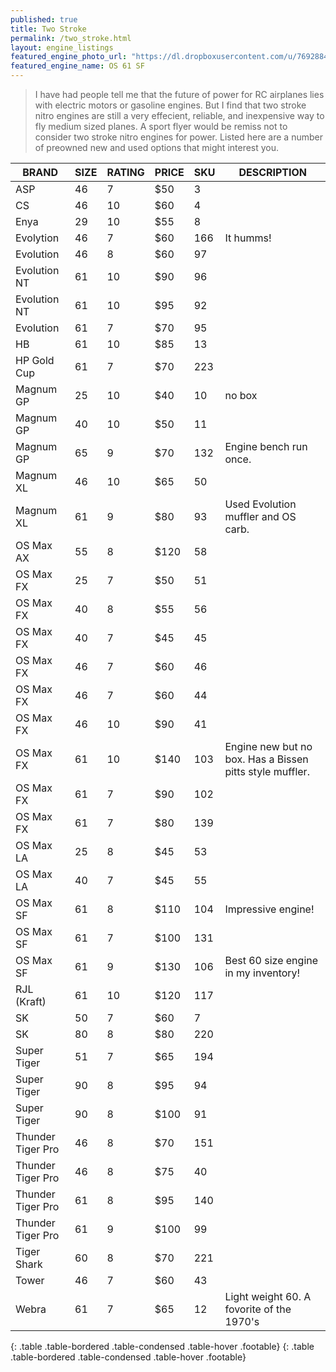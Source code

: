 ```yaml
---
published: true
title: Two Stroke
permalink: /two_stroke.html
layout: engine_listings
featured_engine_photo_url: "https://dl.dropboxusercontent.com/u/76928840/Website%20Photos/featured/2-stroke.jpg"
featured_engine_name: OS 61 SF
---
```
























> I have had people tell me that the future of power for RC airplanes lies with electric motors or gasoline engines. But I find that two stroke nitro engines are still a very effecient, reliable, and inexpensive way to fly medium sized planes. A sport flyer would be remiss not to consider two stroke nitro engines for power. Listed here are a number of preowned new and used options that might interest you.

BRAND             | SIZE  | RATING | PRICE | SKU   | DESCRIPTION
------------------|-------|--------|-------|-------|---------------------
ASP               | 46    | 7      | $50   | 3     |                                          
CS                | 46    | 10     | $60   | 4     |
Enya              | 29    | 10     | $55   | 8     |                                             
Evolytion         | 46    | 7      | $60   | 166   | It humms! 
Evolution         | 46    | 8      | $60   | 97                                  
Evolution NT      | 61    | 10     | $90   | 96    |
Evolution NT      | 61    | 10     | $95   | 92    | 
Evolution         | 61    | 7      | $70   | 95    |           
HB                | 61    | 10     | $85   | 13    |
HP Gold Cup       | 61    | 7      | $70   | 223   |
Magnum GP         | 25    | 10     | $40   | 10    | no box                                       
Magnum GP         | 40    | 10     | $50   | 11    |
Magnum GP         | 65    | 9      | $70   | 132   | Engine bench run once.                                  
Magnum XL         | 46    | 10     | $65   | 50    |
Magnum XL         | 61    | 9      | $80   | 93    | Used Evolution muffler and OS carb.                                       
OS Max AX         | 55    | 8      | $120  | 58    |                               
OS Max FX         | 25    | 7      | $50   | 51    |                                 
OS Max FX         | 40    | 8      | $55   | 56    |
OS Max FX         | 40    | 7      | $45   | 45    |
OS Max FX         | 46    | 7      | $60   | 46    |
OS Max FX         | 46    | 7      | $60   | 44    |                                  
OS Max FX         | 46    | 10     | $90   | 41    |
OS Max FX         | 61    | 10     | $140  | 103   | Engine new but no box. Has a Bissen pitts style muffler.
OS Max FX         | 61    | 7      | $90   | 102   |
OS Max FX         | 61    | 7      | $80   | 139   |
OS Max LA         | 25    | 8      | $45   | 53    |                                     
OS Max LA         | 40    | 7      | $45   | 55    |
OS Max SF         | 61    | 8      | $110  | 104   | Impressive engine!
OS Max SF         | 61    | 7      | $100  | 131   | 
OS Max SF         | 61    | 9      | $130  | 106   | Best 60 size engine in my inventory!                                      
RJL (Kraft)       | 61    | 10     | $120  | 117   |
SK                | 50    | 7      | $60   | 7     |                                                
SK                | 80    | 8      | $80   | 220   |
Super Tiger       | 51    | 7      | $65   | 194   |                                       
Super Tiger       | 90    | 8      | $95   | 94    |
Super Tiger       | 90    | 8      | $100  | 91    |                               
Thunder Tiger Pro | 46    | 8      | $70   | 151   |
Thunder Tiger Pro | 46    | 8      | $75   | 40    |                            
Thunder Tiger Pro | 61    | 8      | $95   | 140   |
Thunder Tiger Pro | 61    | 9      | $100  | 99    |                       
Tiger Shark       | 60    | 8      | $70   | 221   |                                         
Tower             | 46    | 7      | $60   | 43    |                                         
Webra             | 61    | 7      | $65   | 12    | Light weight 60. A fovorite of the 1970's
{: .table .table-bordered .table-condensed .table-hover .footable}
{: .table .table-bordered .table-condensed .table-hover .footable}
